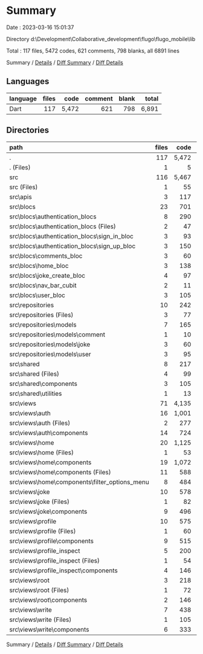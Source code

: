 # Summary

Date : 2023-03-16 15:01:37

Directory d:\\Development\\Collaborative_development\\flugo\\flugo_mobile\\lib

Total : 117 files,  5472 codes, 621 comments, 798 blanks, all 6891 lines

Summary / [Details](details.md) / [Diff Summary](diff.md) / [Diff Details](diff-details.md)

## Languages
| language | files | code | comment | blank | total |
| :--- | ---: | ---: | ---: | ---: | ---: |
| Dart | 117 | 5,472 | 621 | 798 | 6,891 |

## Directories
| path | files | code | comment | blank | total |
| :--- | ---: | ---: | ---: | ---: | ---: |
| . | 117 | 5,472 | 621 | 798 | 6,891 |
| . (Files) | 1 | 5 | 0 | 2 | 7 |
| src | 116 | 5,467 | 621 | 796 | 6,884 |
| src (Files) | 1 | 55 | 2 | 3 | 60 |
| src\\apis | 3 | 117 | 16 | 33 | 166 |
| src\\blocs | 23 | 701 | 198 | 215 | 1,114 |
| src\\blocs\\authentication_blocs | 8 | 290 | 78 | 78 | 446 |
| src\\blocs\\authentication_blocs (Files) | 2 | 47 | 16 | 15 | 78 |
| src\\blocs\\authentication_blocs\\sign_in_bloc | 3 | 93 | 26 | 26 | 145 |
| src\\blocs\\authentication_blocs\\sign_up_bloc | 3 | 150 | 36 | 37 | 223 |
| src\\blocs\\comments_bloc | 3 | 60 | 17 | 20 | 97 |
| src\\blocs\\home_bloc | 3 | 138 | 37 | 46 | 221 |
| src\\blocs\\joke_create_bloc | 4 | 97 | 31 | 32 | 160 |
| src\\blocs\\nav_bar_cubit | 2 | 11 | 6 | 7 | 24 |
| src\\blocs\\user_bloc | 3 | 105 | 29 | 32 | 166 |
| src\\repositories | 10 | 242 | 77 | 73 | 392 |
| src\\repositories (Files) | 3 | 77 | 16 | 27 | 120 |
| src\\repositories\\models | 7 | 165 | 61 | 46 | 272 |
| src\\repositories\\models\\comment | 1 | 10 | 5 | 4 | 19 |
| src\\repositories\\models\\joke | 3 | 60 | 27 | 18 | 105 |
| src\\repositories\\models\\user | 3 | 95 | 29 | 24 | 148 |
| src\\shared | 8 | 217 | 64 | 68 | 349 |
| src\\shared (Files) | 4 | 99 | 35 | 32 | 166 |
| src\\shared\\components | 3 | 105 | 22 | 31 | 158 |
| src\\shared\\utilities | 1 | 13 | 7 | 5 | 25 |
| src\\views | 71 | 4,135 | 264 | 404 | 4,803 |
| src\\views\\auth | 16 | 1,001 | 68 | 98 | 1,167 |
| src\\views\\auth (Files) | 2 | 277 | 8 | 15 | 300 |
| src\\views\\auth\\components | 14 | 724 | 60 | 83 | 867 |
| src\\views\\home | 20 | 1,125 | 61 | 110 | 1,296 |
| src\\views\\home (Files) | 1 | 53 | 2 | 6 | 61 |
| src\\views\\home\\components | 19 | 1,072 | 59 | 104 | 1,235 |
| src\\views\\home\\components (Files) | 11 | 588 | 31 | 67 | 686 |
| src\\views\\home\\components\\filter_options_menu | 8 | 484 | 28 | 37 | 549 |
| src\\views\\joke | 10 | 578 | 28 | 48 | 654 |
| src\\views\\joke (Files) | 1 | 82 | 3 | 4 | 89 |
| src\\views\\joke\\components | 9 | 496 | 25 | 44 | 565 |
| src\\views\\profile | 10 | 575 | 25 | 62 | 662 |
| src\\views\\profile (Files) | 1 | 60 | 3 | 7 | 70 |
| src\\views\\profile\\components | 9 | 515 | 22 | 55 | 592 |
| src\\views\\profile_inspect | 5 | 200 | 10 | 16 | 226 |
| src\\views\\profile_inspect (Files) | 1 | 54 | 2 | 4 | 60 |
| src\\views\\profile_inspect\\components | 4 | 146 | 8 | 12 | 166 |
| src\\views\\root | 3 | 218 | 52 | 19 | 289 |
| src\\views\\root (Files) | 1 | 72 | 2 | 6 | 80 |
| src\\views\\root\\components | 2 | 146 | 50 | 13 | 209 |
| src\\views\\write | 7 | 438 | 20 | 51 | 509 |
| src\\views\\write (Files) | 1 | 105 | 2 | 10 | 117 |
| src\\views\\write\\components | 6 | 333 | 18 | 41 | 392 |

Summary / [Details](details.md) / [Diff Summary](diff.md) / [Diff Details](diff-details.md)